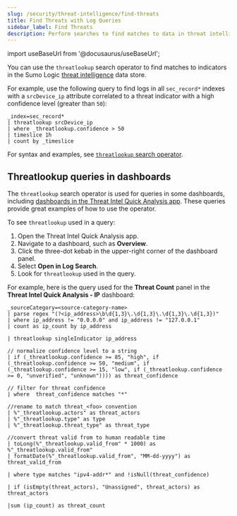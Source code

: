```yaml
---
slug: /security/threat-intelligence/find-threats
title: Find Threats with Log Queries
sidebar_label: Find Threats 
description: Perform searches to find matches to data in threat intelligence indicators.
---
```


import useBaseUrl from '@docusaurus/useBaseUrl';

You can use the `threatlookup` search operator to find matches to indicators in the Sumo Logic [threat intelligence](/docs/security/threat-intelligence/) data store. 

For example, use the following query to find logs in all `sec_record*` indexes with a `srcDevice_ip` attribute correlated to a threat indicator with a high confidence level (greater than `50`): 

```
_index=sec_record*
| threatlookup srcDevice_ip
| where _threatlookup.confidence > 50
| timeslice 1h
| count by _timeslice
```

For syntax and examples, see [`threatlookup` search operator](/docs/search/search-query-language/search-operators/threatlookup/). 

<!-- Add this back once we have support for the cat search operator.
You can also [run threatlookup with the cat search operator](/docs/search/search-query-language/search-operators/threatlookup/#run-threatlookup-with-the-cat-search-operator) to search the entire store of threat intelligence indicators.
-->

## Threatlookup queries in dashboards

The `threatlookup` search operator is used for queries in some dashboards, including [dashboards in the Threat Intel Quick Analysis app](/docs/integrations/security-threat-detection/threat-intel-quick-analysis/#viewing-threat-intel-quick-analysis-dashboards). These queries provide great examples of how to use the operator.

To see `threatlookup` used in a query:
1. Open the Threat Intel Quick Analysis app.
1. Navigate to a dashboard, such as **Overview**.
1. Click the three-dot kebab in the upper-right corner of the dashboard panel.
1. Select **Open in Log Search**. 
1. Look for `threatlookup` used in the query. 

For example, here is the query used for the **Threat Count** panel in the **Threat Intel Quick Analysis - IP** dashboard:

```
_sourceCategory=<source-category-name> 
| parse regex "(?<ip_address>\b\d{1,3}\.\d{1,3}\.\d{1,3}\.\d{1,3})" 
| where ip_address != "0.0.0.0" and ip_address != "127.0.0.1"
| count as ip_count by ip_address

| threatlookup singleIndicator ip_address

// normalize confidence level to a string 
| if (_threatlookup.confidence >= 85, "high", if (_threatlookup.confidence >= 50, "medium", if (_threatlookup.confidence >= 15, "low", if (_threatlookup.confidence >= 0, "unverified", "unknown")))) as threat_confidence

// filter for threat confidence
| where  threat_confidence matches "*"

//rename to match threat_<foo> convention
| %"_threatlookup.actors" as threat_actors
| %"_threatlookup.type" as type
| %"_threatlookup.threat_type" as threat_type

//convert threat valid from to human readable time
| toLong(%"_threatlookup.valid_from" * 1000) as %"_threatlookup.valid_from"
| formatDate(%"_threatlookup.valid_from", "MM-dd-yyyy") as threat_valid_from

| where type matches "ipv4-addr*" and !isNull(threat_confidence)

| if (isEmpty(threat_actors), "Unassigned", threat_actors) as threat_actors

|sum (ip_count) as threat_count
```  